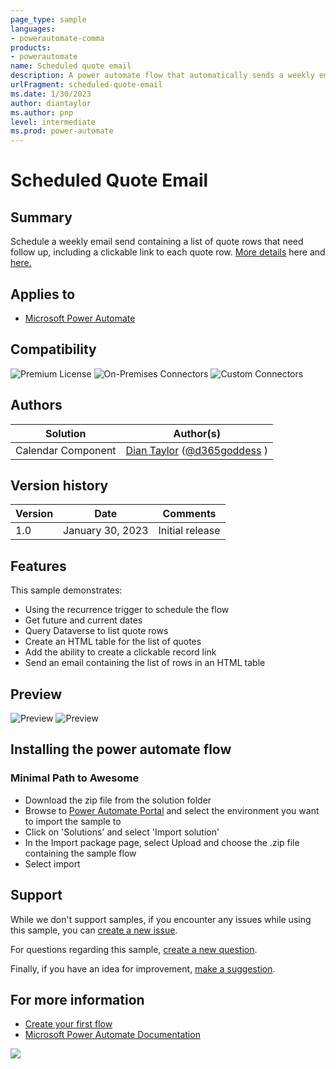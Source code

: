 ```yaml
---
page_type: sample
languages:
- powerautomate-comma
products:
- powerautomate
name: Scheduled quote email
description: A power automate flow that automatically sends a weekly email with quote details
urlFragment: scheduled-quote-email
ms.date: 1/30/2023
author: diantaylor
ms.author: pnp
level: intermediate
ms.prod: power-automate
---
```


# Scheduled Quote Email

## Summary

Schedule a weekly email send containing a list of quote rows that need follow up, including a clickable link to each quote row. [More details](https://d365goddess.com/schedule-weekly-email-with-quote-details-and-hyperlink-part-1/) here and [here.](https://d365goddess.com/schedule-weekly-email-with-quote-details-and-hyperlink-part-2/)

## Applies to

* [Microsoft Power Automate](https://learn.microsoft.com/en-us/power-automate/)

## Compatibility


![Premium License](https://img.shields.io/badge/Premium%20License-Required-red.svg "Premium Power Automate license required")
![On-Premises Connectors](https://img.shields.io/badge/On--Premises%20Connectors-No-green.svg "Does not use on-premise connectors")
![Custom Connectors](https://img.shields.io/badge/Custom%20Connectors-Not%20Required-green.svg "Does not use custom connectors")

## Authors

Solution|Author(s)
--------|---------
Calendar Component | [Dian Taylor](https://github.com/d365goddess) ([@d365goddess](https://www.twitter.com/d365goddess) )

## Version history

Version|Date|Comments
-------|----|--------
1.0|January 30, 2023|Initial release


## Features

This sample demonstrates:

* Using the recurrence trigger to schedule the flow
* Get future and current dates 
* Query Dataverse to list quote rows
* Create an HTML table for the list of quotes
* Add the ability to create a clickable record link
* Send an email containing the list of rows in an HTML table 

## Preview
![Preview](https://github.com/pnp/powerautomate-samples/blob/main/samples/ScheduledQuoteEmail-d365goddess/assets/EmailMessage.PNG)
![Preview](https://github.com/pnp/powerautomate-samples/blob/main/samples/ScheduledQuoteEmail-d365goddess/assets/ScheduledQuoteEmailFlow.PNG)  

## Installing the power automate flow
### Minimal Path to Awesome

* Download the zip file from the solution folder
* Browse to [Power Automate Portal](https://make.powerautomate.com) and select the environment you want to import the sample to
* Click on 'Solutions' and select 'Import solution'
* In the Import package page, select Upload and choose the .zip file containing the sample flow
* Select import


## Support

While we don't support samples, if you encounter any issues while using this sample, you can [create a new issue](https://github.com/pnp/powerautomate-samples/issues/new?assignees=&labels=Needs%3A+Triage+%3Amag%3A%2Ctype%3Abug-suspected&template=bug-report.yml&sample=YOURSAMPLENAME&authors=@YOURGITHUBUSERNAME&title=YOURSAMPLENAME%20-%20).

For questions regarding this sample, [create a new question](https://github.com/pnp/powerautomate-samples/issues/new?assignees=&labels=Needs%3A+Triage+%3Amag%3A%2Ctype%3Abug-suspected&template=question.yml&sample=YOURSAMPLENAME&authors=@YOURGITHUBUSERNAME&title=YOURSAMPLENAME%20-%20).

Finally, if you have an idea for improvement, [make a suggestion](https://github.com/pnp/powerautomate-samples/issues/new?assignees=&labels=Needs%3A+Triage+%3Amag%3A%2Ctype%3Abug-suspected&template=suggestion.yml&sample=YOURSAMPLENAME&authors=@YOURGITHUBUSERNAME&title=YOURSAMPLENAME%20-%20).

## For more information

- [Create your first flow](https://docs.microsoft.com/en-us/power-automate/getting-started#create-your-first-flow)
- [Microsoft Power Automate Documentation](https://learn.microsoft.com/en-us/power-automate/)

<img src="https://telemetry.sharepointpnp.com/powerautomate-samples/samples/ScheduledQuoteEmail" />
